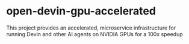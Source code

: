 # open-devin-gpu-accelerated
This project provides an accelerated, microservice infrastructure for running Devin and other AI agents on NVIDIA GPUs for a 100x speedup 
